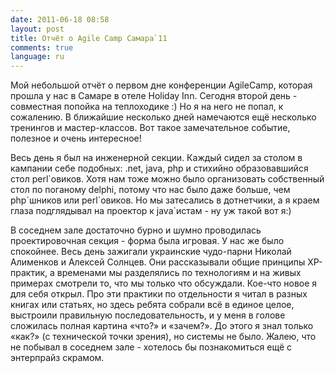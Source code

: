 ```yaml
---
date: 2011-06-18 08:58
layout: post
title: Отчёт о Agile Camp Самара`11
comments: true
language: ru
---
```


Мой небольшой отчёт о первом дне конференции AgileCamp, которая прошла у нас в
Самаре в отеле Holiday Inn. Сегодня второй день - совместная попойка на
теплоходике :) Но я на него не попал, к сожалению. В ближайшие несколько дней
намечаются ещё несколько тренингов и мастер-классов. Вот такое замечательное
событие, полезное и очень интересное!

Весь день я был на инженерной секции. Каждый сидел за столом в кампании себе
подобных: .net, java, php и стихийно образовавшийся стол perl\`овиков. Хотя нам
тоже можно было организовать собственный стол по поганому delphi, потому что
нас было даже больше, чем php\`шников или perl\`овиков. Но мы затесались в
дотнетчики, а я краем глаза подглядывал на проектор к java\`истам - ну уж такой
вот я:)

В соседнем зале достаточно бурно и шумно проводилась проектировочная секция -
форма была игровая. У нас же было спокойнее. Весь день зажигали украинские
чудо-парни Николай Алименков и Алексей Солнцев. Они рассказывали общие
принципы XP-практик, а временами мы разделялись по технологиям и на живых
примерах смотрели то, что мы только что обсуждали. Кое-что новое я для себя
открыл. Про эти практики по отдельности я читал в разных книгах или статьях,
но здесь ребята собрали всё в единое целое, выстроили правильную
последовательность, и у меня в голове сложилась полная картина «что?» и
«зачем?». До этого я знал только «как?» (с технической точки зрения), но
системы не было. Жалею, что не побывал в соседнем зале - хотелось бы
познакомиться ещё с энтерпрайз скрамом.

